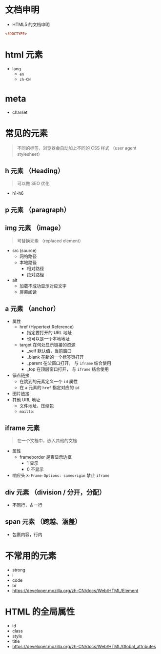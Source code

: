 # 文档申明
- HTML5 的文档申明
```html
<!DOCTYPE>
```
# html 元素
- lang
    - `en`
    - `zh-CN`
# meta
- charset
# 常见的元素
> 不同的标签，浏览器会自动加上不同的 CSS 样式 （user agent stylesheet）
## h 元素 （Heading）
> 可以做 SEO 优化
- h1-h6
## p 元素 （paragraph）
## img 元素 （image）
> 可替换元素 （replaced element）
- src (source)
    - 网络路径
    - 本地路径
        - 相对路径
        - 绝对路径
- alt
    - 加载不成功显示对应文字
    - 屏幕阅读

## a 元素 （anchor）

- 属性
  - href (Hypertext Reference)
    - 指定要打开的 URL 地址
    - 也可以是一个本地地址
  - target 在何处显示链接的资源
    - _self 默认值，当前窗口
    - _blank 在新的一个标签页打开
    - _parent 在父窗口打开， 与 `iframe` 结合使用
    - _top 在顶层窗口打开， 与 `iframe` 结合使用
- 锚点链接
  - 在跳到的元素定义一个 `id` 属性
  - 在 `a` 元素的 `href` 指定对应的 `id`
- 图片链接
- 其他 URL 地址
  - 文件地址，压缩包
  - `mailto:`

## iframe 元素

> 在一个文档中，嵌入其他的文档

- 属性
  - frameborder 是否显示边框
    - 1 显示
    - 0 不显示
- 响应头 `X-Frame-Options: sameorigin` 禁止 `iframe`

## div 元素 （division / 分开，分配）

- 不同行，占一行

## span 元素 （跨越、涵盖）

- 包裹内容，行内

# 不常用的元素

- strong
- i
- code
- br
- https://developer.mozilla.org/zh-CN/docs/Web/HTML/Element

# HTML 的全局属性

- id
- class
- style
- title
- https://developer.mozilla.org/zh-CN/docs/Web/HTML/Global_attributes

